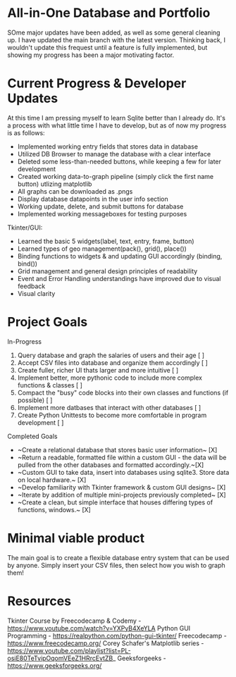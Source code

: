 # All-in-One Database and Portfolio
SOme major updates have been added, as well as some general cleaning up. I have updated the main branch with the latest version. Thinking back, I wouldn't update this frequest until a feature is fully implemented, but showing my progress has been a major motivating factor. 


# Current Progress & Developer Updates
At this time I am pressing myself to learn Sqlite better than I already do. It's a process with what little time I have to develop, but as of now my progress is as follows:
- Implemented working entry fields that stores data in database
- Utilized DB Browser to manage the database with a clear interface
- Deleted some less-than-needed buttons, while keeping a few for later development
- Created working data-to-graph pipeline (simply click the first name button) utlizing matplotlib
- All graphs can be downloaded as .pngs
- Display database datapoints in the user info section
- Working update, delete, and submit buttons for database
- Implemented working messageboxes for testing purposes


Tkinter/GUI:
- Learned the basic 5 widgets(label, text, entry, frame, button)
- Learned types of geo management(pack(), grid(), place())
- Binding functions to widgets & and updating GUI accordingly (binding, bind())
- Grid management and general design principles of readability
- Event and Error Handling understandings have improved due to visual feedback
- Visual clarity


# Project Goals
In-Progress
1) Query database and graph the salaries of users and their age [ ]
2) Accept CSV files into database and organize them accordingly [ ]
3) Create fuller, richer UI thats larger and more intuitive [ ]
4) Implement better, more pythonic code to include more complex functions & classes [ ]
5) Compact the "busy" code blocks into their own classes and functions (if possible) [ ]
6) Implement more datbases that interact with other databases [ ]
7) Create Python Unittests to become more comfortable in program development [ ]


Completed Goals
- ~Create a relational database that stores basic user information~ [X]
- ~Return a readable, formatted file within a custom GUI - the data will be pulled from the other databases and formatted accordingly.~[X] 
- ~Custom GUI to take data, insert into databases using sqlite3. Store data on local hardware.~ [X]
- ~Develop familiarity with Tkinter framework & custom GUI designs~ [X]
- ~Iterate by addition of multiple mini-projects previously completed~ [X]
- ~Create a clean, but simple interface that houses differing types of functions, windows.~ [X]


# Minimal viable product
The main goal is to create a flexible database entry system that can be used by anyone. Simply insert your CSV files, then select how you wish to graph them!


# Resources
Tkinter Course by Freecodecamp & Codemy - https://www.youtube.com/watch?v=YXPyB4XeYLA
Python GUI Programming - https://realpython.com/python-gui-tkinter/
Freecodecamp - https://www.freecodecamp.org/
Corey Schafer's Matplotlib series - https://www.youtube.com/playlist?list=PL-osiE80TeTvipOqomVEeZ1HRrcEvtZB_
Geeksforgeeks - https://www.geeksforgeeks.org/
